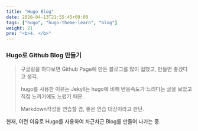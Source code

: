 ```yaml
---
title: "Hugo Blog"
date: 2020-04-13T21:55:45+09:00
tags: ["hugo", "hugo-theme-learn", "blog"]
weight: 21
pre: "<b>4. </b>"
---
```


### Hugo로 Github Blog 만들기

> 구글링을 하다보면 Github Page에 만든 블로그를 많이 접했고, 만들면 좋겠다고 생각.
>
> hugo를 사용한 이유는 Jekyll는 hugo에 비해 반응속도가 느리다는 글을 보았고 직접 느끼기에도 느렸기 때문.
>
> Markdown작성을 연습할 겸, 좋은 연습 대상이라고 판단.

현재, 이런 이유로 Hugo를 사용하여 차근차근 Blog를 만들어 나가는 중.